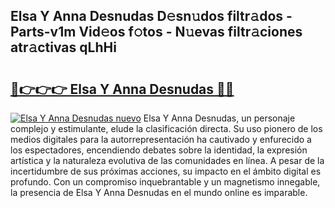 ## Elsa Y Anna Desnudas D𝚎sn𝚞dos filtr𝚊dos - Parts-v1m Vid𝚎os f𝚘tos - N𝚞evas filtr𝚊ciones atr𝚊ctivas qLhHi

# <h2><a href="http://mbcx2k.tromn.icu/?c=Elsa+Y+Anna+Desnudas">🔗👉👉👉 Elsa Y Anna Desnudas 🔗🔗</a></h2>

[![Elsa Y Anna Desnudas nuevo](https://i.imgur.com/pEAQMta.gif)](http://mbcx2k.tromn.icu/?c=Elsa+Y+Anna+Desnudas)
Elsa Y Anna Desnudas, un personaje complejo y estimulante, elude la clasificación directa. Su uso pionero de los medios digitales para la autorrepresentación ha cautivado y enfurecido a los espectadores, encendiendo debates sobre la identidad, la expresión artística y la naturaleza evolutiva de las comunidades en línea. A pesar de la incertidumbre de sus próximas acciones, su impacto en el ámbito digital es profundo. Con un compromiso inquebrantable y un magnetismo innegable, la presencia de Elsa Y Anna Desnudas en el mundo online es imparable.

